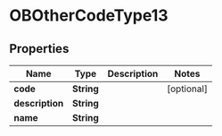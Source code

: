 
# OBOtherCodeType13

## Properties
Name | Type | Description | Notes
------------ | ------------- | ------------- | -------------
**code** | **String** |  |  [optional]
**description** | **String** |  | 
**name** | **String** |  | 



